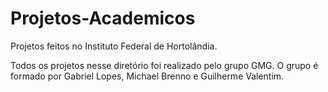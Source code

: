 # Projetos-Academicos
Projetos feitos no Instituto Federal de Hortolândia.

Todos os projetos nesse diretório foi realizado pelo grupo GMG.
O grupo é formado por Gabriel Lopes, Michael Brenno e Guilherme Valentim.
